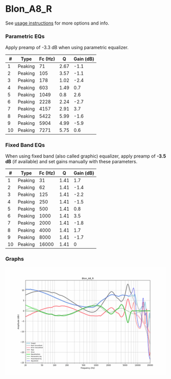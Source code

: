 # Blon_A8_R
See [usage instructions](https://github.com/jaakkopasanen/AutoEq#usage) for more options and info.

### Parametric EQs
Apply preamp of -3.3 dB when using parametric equalizer.

|   # | Type    |   Fc (Hz) |    Q |   Gain (dB) |
|-----|---------|-----------|------|-------------|
|   1 | Peaking |        71 | 2.67 |        -1.1 |
|   2 | Peaking |       105 | 3.57 |        -1.1 |
|   3 | Peaking |       178 | 1.02 |        -2.4 |
|   4 | Peaking |       603 | 1.49 |         0.7 |
|   5 | Peaking |      1049 | 0.8  |         2.6 |
|   6 | Peaking |      2228 | 2.24 |        -2.7 |
|   7 | Peaking |      4157 | 2.91 |         3.7 |
|   8 | Peaking |      5422 | 5.99 |        -1.6 |
|   9 | Peaking |      5904 | 4.99 |        -5.9 |
|  10 | Peaking |      7271 | 5.75 |         0.6 |

### Fixed Band EQs
When using fixed band (also called graphic) equalizer, apply preamp of **-3.5 dB** (if available) and set gains manually with these parameters.

|   # | Type    |   Fc (Hz) |    Q |   Gain (dB) |
|-----|---------|-----------|------|-------------|
|   1 | Peaking |        31 | 1.41 |         1.7 |
|   2 | Peaking |        62 | 1.41 |        -1.4 |
|   3 | Peaking |       125 | 1.41 |        -2.2 |
|   4 | Peaking |       250 | 1.41 |        -1.5 |
|   5 | Peaking |       500 | 1.41 |         0.8 |
|   6 | Peaking |      1000 | 1.41 |         3.5 |
|   7 | Peaking |      2000 | 1.41 |        -1.8 |
|   8 | Peaking |      4000 | 1.41 |         1.7 |
|   9 | Peaking |      8000 | 1.41 |        -1.7 |
|  10 | Peaking |     16000 | 1.41 |         0   |

### Graphs
![](./Blon_A8_R.png)
